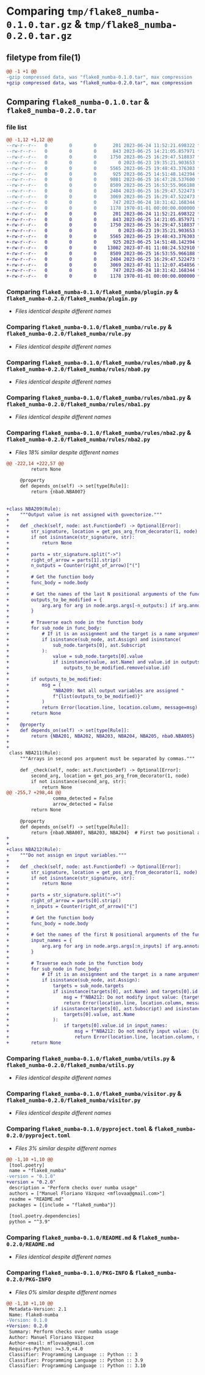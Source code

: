 # Comparing `tmp/flake8_numba-0.1.0.tar.gz` & `tmp/flake8_numba-0.2.0.tar.gz`

## filetype from file(1)

```diff
@@ -1 +1 @@
-gzip compressed data, was "flake8_numba-0.1.0.tar", max compression
+gzip compressed data, was "flake8_numba-0.2.0.tar", max compression
```

## Comparing `flake8_numba-0.1.0.tar` & `flake8_numba-0.2.0.tar`

### file list

```diff
@@ -1,12 +1,12 @@
--rw-r--r--   0        0        0      201 2023-06-24 11:52:21.698322 flake8_numba-0.1.0/flake8_numba/__init__.py
--rw-r--r--   0        0        0      843 2023-06-25 14:21:05.857971 flake8_numba-0.1.0/flake8_numba/plugin.py
--rw-r--r--   0        0        0     1750 2023-06-25 16:29:47.518837 flake8_numba-0.1.0/flake8_numba/rule.py
--rw-r--r--   0        0        0        0 2023-06-23 19:35:21.903653 flake8_numba-0.1.0/flake8_numba/rules/__init__.py
--rw-r--r--   0        0        0     5565 2023-06-25 19:48:43.376303 flake8_numba-0.1.0/flake8_numba/rules/nba0.py
--rw-r--r--   0        0        0      925 2023-06-25 14:51:48.142394 flake8_numba-0.1.0/flake8_numba/rules/nba1.py
--rw-r--r--   0        0        0     9801 2023-06-25 16:47:28.537600 flake8_numba-0.1.0/flake8_numba/rules/nba2.py
--rw-r--r--   0        0        0     8509 2023-06-25 16:53:55.966188 flake8_numba-0.1.0/flake8_numba/utils.py
--rw-r--r--   0        0        0     2404 2023-06-25 16:29:47.522473 flake8_numba-0.1.0/flake8_numba/visitor.py
--rw-r--r--   0        0        0     3069 2023-06-25 16:29:47.522473 flake8_numba-0.1.0/pyproject.toml
--rw-r--r--   0        0        0      747 2023-06-24 18:31:42.168344 flake8_numba-0.1.0/README.md
--rw-r--r--   0        0        0     1178 1970-01-01 00:00:00.000000 flake8_numba-0.1.0/PKG-INFO
+-rw-r--r--   0        0        0      201 2023-06-24 11:52:21.698322 flake8_numba-0.2.0/flake8_numba/__init__.py
+-rw-r--r--   0        0        0      843 2023-06-25 14:21:05.857971 flake8_numba-0.2.0/flake8_numba/plugin.py
+-rw-r--r--   0        0        0     1750 2023-06-25 16:29:47.518837 flake8_numba-0.2.0/flake8_numba/rule.py
+-rw-r--r--   0        0        0        0 2023-06-23 19:35:21.903653 flake8_numba-0.2.0/flake8_numba/rules/__init__.py
+-rw-r--r--   0        0        0     5565 2023-06-25 19:48:43.376303 flake8_numba-0.2.0/flake8_numba/rules/nba0.py
+-rw-r--r--   0        0        0      925 2023-06-25 14:51:48.142394 flake8_numba-0.2.0/flake8_numba/rules/nba1.py
+-rw-r--r--   0        0        0    13002 2023-07-01 11:08:24.532910 flake8_numba-0.2.0/flake8_numba/rules/nba2.py
+-rw-r--r--   0        0        0     8509 2023-06-25 16:53:55.966188 flake8_numba-0.2.0/flake8_numba/utils.py
+-rw-r--r--   0        0        0     2404 2023-06-25 16:29:47.522473 flake8_numba-0.2.0/flake8_numba/visitor.py
+-rw-r--r--   0        0        0     3069 2023-07-01 11:12:07.454856 flake8_numba-0.2.0/pyproject.toml
+-rw-r--r--   0        0        0      747 2023-06-24 18:31:42.168344 flake8_numba-0.2.0/README.md
+-rw-r--r--   0        0        0     1178 1970-01-01 00:00:00.000000 flake8_numba-0.2.0/PKG-INFO
```

### Comparing `flake8_numba-0.1.0/flake8_numba/plugin.py` & `flake8_numba-0.2.0/flake8_numba/plugin.py`

 * *Files identical despite different names*

### Comparing `flake8_numba-0.1.0/flake8_numba/rule.py` & `flake8_numba-0.2.0/flake8_numba/rule.py`

 * *Files identical despite different names*

### Comparing `flake8_numba-0.1.0/flake8_numba/rules/nba0.py` & `flake8_numba-0.2.0/flake8_numba/rules/nba0.py`

 * *Files identical despite different names*

### Comparing `flake8_numba-0.1.0/flake8_numba/rules/nba1.py` & `flake8_numba-0.2.0/flake8_numba/rules/nba1.py`

 * *Files identical despite different names*

### Comparing `flake8_numba-0.1.0/flake8_numba/rules/nba2.py` & `flake8_numba-0.2.0/flake8_numba/rules/nba2.py`

 * *Files 18% similar despite different names*

```diff
@@ -222,14 +222,57 @@
         return None
 
     @property
     def depends_on(self) -> set[type[Rule]]:
         return {nba0.NBA007}
 
 
+class NBA209(Rule):
+    """Output value is not assigned with guvectorize."""
+
+    def _check(self, node: ast.FunctionDef) -> Optional[Error]:
+        str_signature, location = get_pos_arg_from_decorator(1, node)
+        if not isinstance(str_signature, str):
+            return None
+
+        parts = str_signature.split("->")
+        right_of_arrow = parts[1].strip()
+        n_outputs = Counter(right_of_arrow)["("]
+
+        # Get the function body
+        func_body = node.body
+
+        # Get the names of the last N positional arguments of the function
+        outputs_to_be_modified = {
+            arg.arg for arg in node.args.args[-n_outputs:] if arg.annotation is None
+        }
+
+        # Traverse each node in the function body
+        for sub_node in func_body:
+            # If it is an assignment and the target is a name argument
+            if isinstance(sub_node, ast.Assign) and isinstance(
+                sub_node.targets[0], ast.Subscript
+            ):
+                value = sub_node.targets[0].value
+                if isinstance(value, ast.Name) and value.id in outputs_to_be_modified:
+                    outputs_to_be_modified.remove(value.id)
+
+        if outputs_to_be_modified:
+            msg = (
+                "NBA209: Not all output variables are assigned "
+                f"{list(outputs_to_be_modified)}"
+            )
+            return Error(location.line, location.column, message=msg)
+        return None
+
+    @property
+    def depends_on(self) -> set[type[Rule]]:
+        return {NBA201, NBA202, NBA203, NBA204, NBA205, nba0.NBA005}
+
+
 class NBA211(Rule):
     """Arrays in second pos argument must be separated by commas."""
 
     def _check(self, node: ast.FunctionDef) -> Optional[Error]:
         second_arg, location = get_pos_arg_from_decorator(1, node)
         if not isinstance(second_arg, str):
             return None
@@ -255,7 +298,44 @@
                 comma_detected = False
                 arrow_detected = False
         return None
 
     @property
     def depends_on(self) -> set[type[Rule]]:
         return {nba0.NBA007, NBA203, NBA204}  # First two positional arguments are ok
+
+
+class NBA212(Rule):
+    """Do not assign en input variables."""
+
+    def _check(self, node: ast.FunctionDef) -> Optional[Error]:
+        str_signature, location = get_pos_arg_from_decorator(1, node)
+        if not isinstance(str_signature, str):
+            return None
+
+        parts = str_signature.split("->")
+        right_of_arrow = parts[0].strip()
+        n_inputs = Counter(right_of_arrow)["("]
+
+        # Get the function body
+        func_body = node.body
+
+        # Get the names of the first N positional arguments of the function
+        input_names = {
+            arg.arg for arg in node.args.args[:n_inputs] if arg.annotation is None
+        }
+
+        # Traverse each node in the function body
+        for sub_node in func_body:
+            # If it is an assignment and the target is a name argument
+            if isinstance(sub_node, ast.Assign):
+                targets = sub_node.targets
+                if isinstance(targets[0], ast.Name) and targets[0].id in input_names:
+                    msg = f"NBA212: Do not modify input value: {targets[0].id}"
+                    return Error(location.line, location.column, message=msg)
+                if isinstance(targets[0], ast.Subscript) and isinstance(
+                    targets[0].value, ast.Name
+                ):
+                    if targets[0].value.id in input_names:
+                        msg = f"NBA212: Do not modify input value: {targets[0].value.id}"
+                        return Error(location.line, location.column, message=msg)
+        return None
```

### Comparing `flake8_numba-0.1.0/flake8_numba/utils.py` & `flake8_numba-0.2.0/flake8_numba/utils.py`

 * *Files identical despite different names*

### Comparing `flake8_numba-0.1.0/flake8_numba/visitor.py` & `flake8_numba-0.2.0/flake8_numba/visitor.py`

 * *Files identical despite different names*

### Comparing `flake8_numba-0.1.0/pyproject.toml` & `flake8_numba-0.2.0/pyproject.toml`

 * *Files 3% similar despite different names*

```diff
@@ -1,10 +1,10 @@
 [tool.poetry]
 name = "flake8_numba"
-version = "0.1.0"
+version = "0.2.0"
 description = "Perform checks over numba usage"
 authors = ["Manuel Floriano Vázquez <mflovaa@gmail.com>"]
 readme = "README.md"
 packages = [{include = "flake8_numba"}]
 
 [tool.poetry.dependencies]
 python = "^3.9"
```

### Comparing `flake8_numba-0.1.0/README.md` & `flake8_numba-0.2.0/README.md`

 * *Files identical despite different names*

### Comparing `flake8_numba-0.1.0/PKG-INFO` & `flake8_numba-0.2.0/PKG-INFO`

 * *Files 0% similar despite different names*

```diff
@@ -1,10 +1,10 @@
 Metadata-Version: 2.1
 Name: flake8-numba
-Version: 0.1.0
+Version: 0.2.0
 Summary: Perform checks over numba usage
 Author: Manuel Floriano Vázquez
 Author-email: mflovaa@gmail.com
 Requires-Python: >=3.9,<4.0
 Classifier: Programming Language :: Python :: 3
 Classifier: Programming Language :: Python :: 3.9
 Classifier: Programming Language :: Python :: 3.10
```

